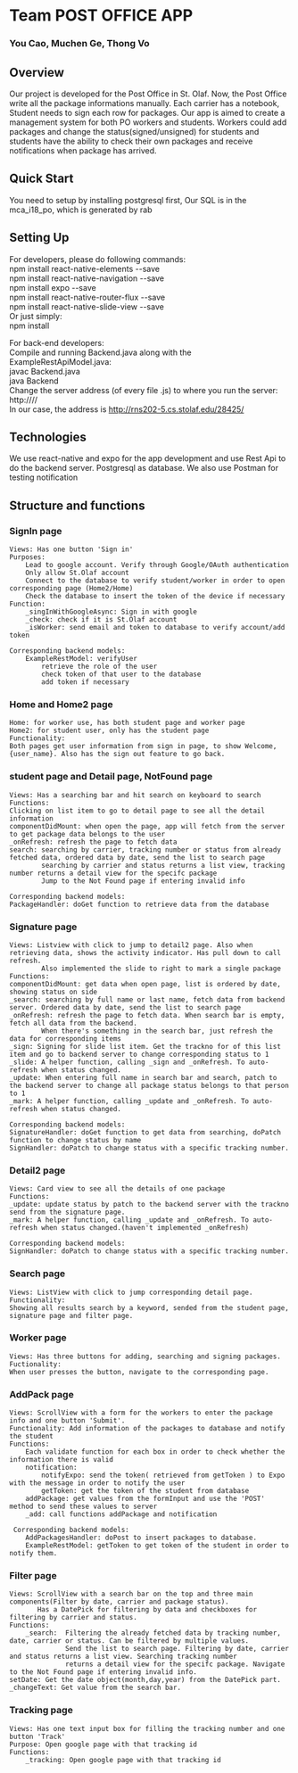 # Team POST OFFICE APP
### You Cao, Muchen Ge, Thong Vo

## Overview
Our project is developed for the Post Office in St. Olaf. Now, the Post Office write all the package informations manually. Each carrier has a notebook,
Student needs to sign each row for packages. Our app is aimed to create a management system for both PO workers and students.
Workers could add packages and change the status(signed/unsigned) for students and students have the ability to check their own packages and receive notifications when package has arrived.

## Quick Start
You need to setup by installing postgresql first,
Our SQL is in the mca_i18_po, which is generated by rab

## Setting Up
For developers, please do following commands: <br />
npm install react-native-elements --save <br />
npm install react-native-navigation --save <br />
npm install expo --save <br />
npm install react-native-router-flux --save <br />
npm install react-native-slide-view --save <br />
Or just simply: <br />
npm install <br />

For back-end developers: <br />
Compile and running Backend.java along with the ExampleRestApiModel.java: <br />
javac Backend.java <br />
java Backend <portnumber> <br /> 
Change the server address (of every file .js) to where you run the server: http://<server>/<portnumber>/ <br />
In our case, the address is http://rns202-5.cs.stolaf.edu/28425/ <br />

## Technologies
We use react-native and expo for the app development and use Rest Api to do the backend server.
Postgresql as database. We also use Postman for testing notification

## Structure and functions
### SignIn page
    Views: Has one button 'Sign in'
    Purposes:
        Lead to google account. Verify through Google/OAuth authentication
        Only allow St.Olaf account
        Connect to the database to verify student/worker in order to open corresponding page (Home2/Home)
        Check the database to insert the token of the device if necessary
    Function:
        _singInWithGoogleAsync: Sign in with google
        _check: check if it is St.Olaf account
        _isWorker: send email and token to database to verify account/add token
        
    Corresponding backend models:
        ExampleRestModel: verifyUser
            retrieve the role of the user
            check token of that user to the database
            add token if necessary
        
### Home and Home2 page
    Home: for worker use, has both student page and worker page
    Home2: for student user, only has the student page
    Functionality:   
    Both pages get user information from sign in page, to show Welcome, {user_name}. Also has the sign out feature to go back.
    
### student page and Detail page, NotFound page
    Views: Has a searching bar and hit search on keyboard to search
    Functions:
    Clicking on list item to go to detail page to see all the detail information
    componentDidMount: when open the page, app will fetch from the server to get package data belongs to the user
    _onRefresh: refresh the page to fetch data
    search: searching by carrier, tracking number or status from already fetched data, ordered data by date, send the list to search page
            searching by carrier and status returns a list view, tracking number returns a detail view for the specifc package
            Jump to the Not Found page if entering invalid info
    
    Corresponding backend models:
    PackageHandler: doGet function to retrieve data from the database
            
### Signature page
    Views: Listview with click to jump to detail2 page. Also when retrieving data, shows the activity indicator. Has pull down to call refresh.
            Also implemented the slide to right to mark a single package
    Functions:
    componentDidMount: get data when open page, list is ordered by date, showing status on side
    _search: searching by full name or last name, fetch data from backend server. Ordered data by date, send the list to search page
    _onRefresh: refresh the page to fetch data. When search bar is empty, fetch all data from the backend.
            When there's something in the search bar, just refresh the data for corresponding items
    _sign: Signing for slide list item. Get the trackno for of this list item and go to backend server to change corresponding status to 1
    _slide: A helper function, calling _sign and _onRefresh. To auto-refresh when status changed.
    _update: When entering full name in search bar and search, patch to the backend server to change all package status belongs to that person to 1 
    _mark: A helper function, calling _update and _onRefresh. To auto-refresh when status changed.
    
    Corresponding backend models:
    SignatureHandler: doGet function to get data from searching, doPatch function to change status by name
    SignHandler: doPatch to change status with a specific tracking number.
    
### Detail2 page
    Views: Card view to see all the details of one package
    Functions:
    _update: update status by patch to the backend server with the trackno send from the signature page.
    _mark: A helper function, calling _update and _onRefresh. To auto-refresh when status changed.(haven't implemented _onRefresh)
    
    Corresponding backend models:
    SignHandler: doPatch to change status with a specific tracking number.
    
### Search page
    Views: ListView with click to jump corresponding detail page.
    Functionality:
    Showing all results search by a keyword, sended from the student page, signature page and filter page.
    
### Worker page
    Views: Has three buttons for adding, searching and signing packages.
    Fuctionality:
    When user presses the button, navigate to the corresponding page.

### AddPack page
    Views: ScrollView with a form for the workers to enter the package info and one button 'Submit'.
    Functionality: Add information of the packages to database and notify the student
    Functions:
        Each validate function for each box in order to check whether the information there is valid
        notification:
            notifyExpo: send the token( retrieved from getToken ) to Expo with the message in order to notify the user 
            getToken: get the token of the student from database 
        addPackage: get values from the formInput and use the 'POST' method to send these values to server
        _add: call functions addPackage and notification
    
     Corresponding backend models:
        AddPackagesHandler: doPost to insert packages to database.
        ExampleRestModel: getToken to get token of the student in order to notify them.

### Filter page
    Views: ScrollView with a search bar on the top and three main components(Filter by date, carrier and package status).
           Has a DatePick for filtering by data and checkboxes for filtering by carrier and status.
    Functions:
        _search:  Filtering the already fetched data by tracking number, date, carrier or status. Can be filtered by multiple values. 
                  Send the list to search page. Filtering by date, carrier and status returns a list view. Searching tracking number 
                  returns a detail view for the specifc package. Navigate to the Not Found page if entering invalid info.
    setDate: Get the date object(month,day,year) from the DatePick part.
    _changeText: Get value from the search bar.

### Tracking page
    Views: Has one text input box for filling the tracking number and one button 'Track'
    Purpose: Open google page with that tracking id
    Functions:
        _tracking: Open google page with that tracking id
        


    
